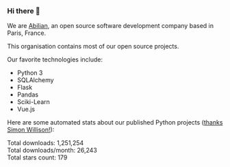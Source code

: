 ### Hi there 👋

We are [Abilian](https://abilian.com/), an open source software development company based in Paris, France.

This organisation contains most of our open source projects.

Our favorite technologies include:

- Python 3
- SQLAlchemy
- Flask
- Pandas
- Sciki-Learn
- Vue.js

Here are some automated stats about our published Python projects
([thanks Simon Willison!][sw-post]):

<!--marker-->
Total downloads: 1,251,254<br>
Total downloads/month: 26,243<br>
Total stars count: 179
<!--end-->

[sw-post]: https://simonwillison.net/2020/Jul/10/self-updating-profile-readme/